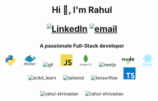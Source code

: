 <h1 align="center">Hi 👋, I'm Rahul
  
  [![LinkedIn](https://img.shields.io/badge/LinkedIn-%230077B5.svg?logo=linkedin&logoColor=white)](https://linkedin.com/in/rahulshrivastava01) [![email](https://img.shields.io/badge/Email-D14836?logo=gmail&logoColor=white)](mailto:rahulshrivastav052@gmail.com) 
  
</h1>
<h3 align="center">A passionate Full-Stack developer</h3>
<div  align="center" >  <img src="https://raw.githubusercontent.com/devicons/devicon/master/icons/python/python-original.svg" alt="python" width="40" height="40"/>  <span><img width="15" /></span>  <img src="https://raw.githubusercontent.com/devicons/devicon/master/icons/docker/docker-original-wordmark.svg" alt="docker" width="40" height="40"/>   <span><img width="15" /></span> <img src="https://www.vectorlogo.zone/logos/git-scm/git-scm-icon.svg" alt="git" width="40" height="40"/>   <span><img width="15" /></span> <img src="https://raw.githubusercontent.com/devicons/devicon/master/icons/javascript/javascript-original.svg" alt="javascript" width="40" height="40"/>  <span><img width="15" /></span> <img src="https://raw.githubusercontent.com/devicons/devicon/master/icons/mongodb/mongodb-original-wordmark.svg" alt="mongodb" width="40" height="40"/> <span><img width="15" /></span> <img src="https://cdn.worldvectorlogo.com/logos/nextjs-2.svg" alt="nextjs" width="40" height="40"/><span><img width="15" /></span> <img src="https://raw.githubusercontent.com/devicons/devicon/master/icons/nodejs/nodejs-original-wordmark.svg" alt="nodejs" width="40" height="40"/>  <span><img width="15" /></span>  <img src="https://raw.githubusercontent.com/devicons/devicon/master/icons/react/react-original-wordmark.svg" alt="react" width="40" height="40"/> <span><img width="15" /></span> <img src="https://upload.wikimedia.org/wikipedia/commons/0/05/Scikit_learn_logo_small.svg" alt="scikit_learn" width="40" height="40"/>  <span><img width="15" /></span> <img src="https://www.vectorlogo.zone/logos/tailwindcss/tailwindcss-icon.svg" alt="tailwind" width="40" height="40"/>  <span><img width="15" /></span> <img src="https://www.vectorlogo.zone/logos/tensorflow/tensorflow-icon.svg" alt="tensorflow" width="40" height="40"/>  <span><img width="15" /></span><img src="https://raw.githubusercontent.com/devicons/devicon/master/icons/typescript/typescript-original.svg" alt="typescript" width="40" height="40"/> </div>
<br/>
<br/>
<div align="center">
  <img width="255"  align="center"  src="https://github-readme-stats.vercel.app/api/top-langs?username=rahul-shrivastav&show_icons=true&locale=en&layout=compact" alt="rahul-shrivastav" />
  <span><img width="15" /></span>
  <img align="center" src="https://github-readme-stats.vercel.app/api?username=rahul-shrivastav&show_icons=true&locale=en" alt="rahul-shrivastav" width="340"  /> 
</div>
